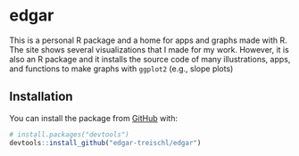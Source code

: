 
<!-- README.md is generated from README.Rmd. Please edit that file -->

# edgar

<!-- badges: start -->
<!-- badges: end -->

This is a personal R package and a home for apps and graphs made with R.
The site shows several visualizations that I made for my work. However,
it is also an R package and it installs the source code of many
illustrations, apps, and functions to make graphs with `ggplot2` (e.g.,
slope plots)

## Installation

You can install the package from [GitHub](https://github.com/) with:

``` r
# install.packages("devtools")
devtools::install_github("edgar-treischl/edgar")
```
